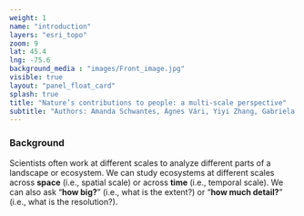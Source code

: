 ```yaml
---
weight: 1
name: "introduction"
layers: "esri_topo"
zoom: 9
lat: 45.4
lng: -75.6
background_media : "images/Front_image.jpg" 
visible: true
layout: "panel_float_card"
splash: true
title: "Nature’s contributions to people: a multi-scale perspective"
subtitle: "Authors: Amanda Schwantes, Ágnes Vári, Yiyi Zhang, Gabriela Maria Torchio, Poliana Mendes"
---
```



### Background

Scientists often work at different scales to analyze different parts of a landscape or ecosystem. We can study ecosystems at different scales across **space** (i.e., spatial scale) or across **time** (i.e., temporal scale). We can also ask “**how big?**” (i.e., what is the extent?) or “**how much detail?**” (i.e., what is the resolution?).  
